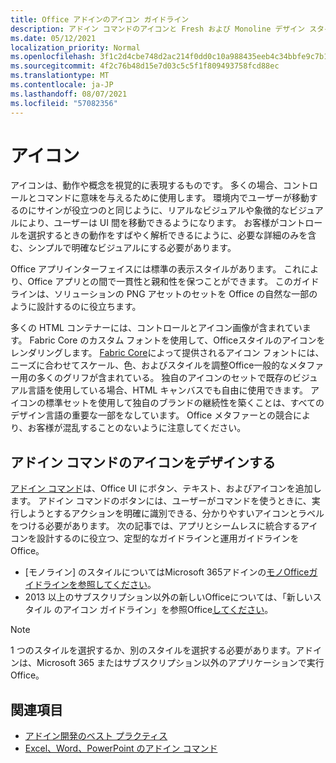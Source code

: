 ```yaml
---
title: Office アドインのアイコン ガイドライン
description: アドイン コマンドのアイコンと Fresh および Monoline デザイン スタイルを設計する方法の概要を説明します。
ms.date: 05/12/2021
localization_priority: Normal
ms.openlocfilehash: 3f1c2d4cbe748d2ac214f0dd0c10a988435eeb4c34bbfe9c7b157b911cd4eb09
ms.sourcegitcommit: 4f2c76b48d15e7d03c5c5f1f809493758fcd88ec
ms.translationtype: MT
ms.contentlocale: ja-JP
ms.lasthandoff: 08/07/2021
ms.locfileid: "57082356"
---
```

# <a name="icons"></a>アイコン

アイコンは、動作や概念を視覚的に表現するものです。 多くの場合、コントロールとコマンドに意味を与えるために使用します。 環境内でユーザーが移動するのにサインが役立つのと同じように、リアルなビジュアルや象徴的なビジュアルにより、ユーザーは UI 間を移動できるようになります。 お客様がコントロールを選択するときの動作をすばやく解析できるにように、必要な詳細のみを含む、シンプルで明確なビジュアルにする必要があります。

Office アプリインターフェイスには標準の表示スタイルがあります。 これにより、Office アプリとの間で一貫性と親和性を保つことができます。 このガイドラインは、ソリューションの PNG アセットのセットを Office の自然な一部のように設計するのに役立ちます。

多くの HTML コンテナーには、コントロールとアイコン画像が含まれています。 Fabric Core のカスタム フォントを使用して、Officeスタイルのアイコンをレンダリングします。 [Fabric Core](fabric-core.md)によって提供されるアイコン フォントには、ニーズに合わせてスケール、色、およびスタイルを調整Office一般的なメタファー用の多くのグリフが含まれている。 独自のアイコンのセットで既存のビジュアル言語を使用している場合、HTML キャンバスでも自由に使用できます。 アイコンの標準セットを使用して独自のブランドの継続性を築くことは、すべてのデザイン言語の重要な一部をなしています。 Office メタファーとの競合により、お客様が混乱することのないように注意してください。

## <a name="design-icons-for-add-in-commands"></a>アドイン コマンドのアイコンをデザインする

[アドイン コマンド](add-in-commands.md)は、Office UI にボタン、テキスト、およびアイコンを追加します。 アドイン コマンドのボタンには、ユーザーがコマンドを使うときに、実行しようとするアクションを明確に識別できる、分かりやすいアイコンとラベルをつける必要があります。 次の記事では、アプリとシームレスに統合するアイコンを設計するのに役立つ、定型的なガイドラインと運用ガイドラインをOffice。

- [モノライン] のスタイルについてはMicrosoft 365アドインの[モノOfficeガイドラインを参照してください](add-in-icons-monoline.md)。
- 2013 以上のサブスクリプション以外の新しいOfficeについては、「新しいスタイル のアイコン ガイドライン」を参照Office[してください](add-in-icons-fresh.md)。

> [!NOTE]
> 1 つのスタイルを選択するか、別のスタイルを選択する必要があります。アドインは、Microsoft 365 またはサブスクリプション以外のアプリケーションで実行Office。

## <a name="see-also"></a>関連項目

- [アドイン開発のベスト プラクティス](../concepts/add-in-development-best-practices.md)
- [Excel、Word、PowerPoint のアドイン コマンド](../design/add-in-commands.md)
